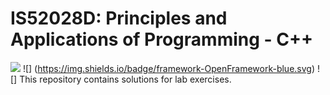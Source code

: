 # IS52028D: Principles and Applications of Programming - C++
![](https://img.shields.io/badge/language-C%2B%2B-green.svg) ![]
(https://img.shields.io/badge/framework-OpenFramework-blue.svg) ![]
This repository contains solutions for lab exercises.
